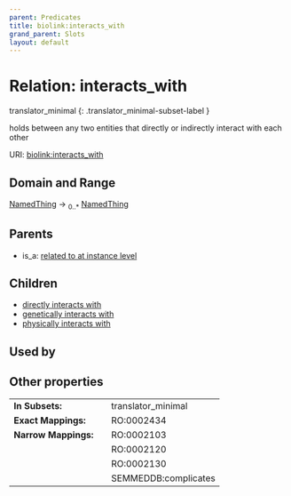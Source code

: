 ```yaml
---
parent: Predicates
title: biolink:interacts_with
grand_parent: Slots
layout: default
---
```


# Relation: interacts_with

translator_minimal
{: .translator_minimal-subset-label }


holds between any two entities that directly or indirectly interact with each other

URI: [biolink:interacts_with](https://w3id.org/biolink/vocab/interacts_with)

## Domain and Range

[NamedThing](NamedThing.md) ->  <sub>0..\*</sub> [NamedThing](NamedThing.md)

## Parents

 *  is_a: [related to at instance level](related_to_at_instance_level.md)

## Children

 *  [directly interacts with](directly_interacts_with.md)
 *  [genetically interacts with](genetically_interacts_with.md)
 *  [physically interacts with](physically_interacts_with.md)

## Used by


## Other properties

|  |  |  |
| --- | --- | --- |
| **In Subsets:** | | translator_minimal |
| **Exact Mappings:** | | RO:0002434 |
| **Narrow Mappings:** | | RO:0002103 |
|  | | RO:0002120 |
|  | | RO:0002130 |
|  | | SEMMEDDB:complicates |


